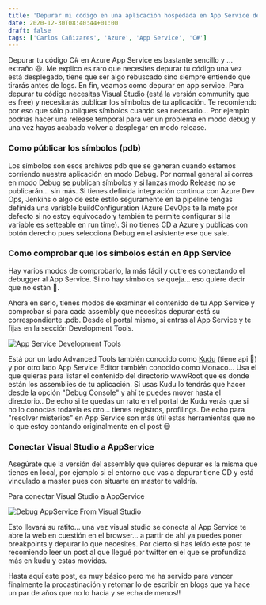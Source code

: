 ```yaml
---
title: 'Depurar mi código en una aplicación hospedada en App Service de Azure'
date: 2020-12-30T08:40:44+01:00
draft: false
tags: ['Carlos Cañizares', 'Azure', 'App Service', 'C#']
---
```


Depurar tu código C# en Azure App Service es bastante sencillo y ... extraño 😃. Me explico es raro que necesites depurar tu código una vez está desplegado, tiene que ser algo rebuscado sino siempre entiendo que tirarás antes de logs. En fin, veamos como depurar en app service. Para depurar tu código necesitas Visual Studio (está la versión community que es free) y necesitarás publicar los símbolos de tu aplicación. Te recomiendo por eso que sólo publiques símbolos cuando sea necesario... Por ejemplo podrías hacer una release temporal para ver un problema en modo debug y una vez hayas acabado volver a desplegar en modo release.

### Como públicar los símbolos (pdb)

Los símbolos son esos archivos pdb que se generan cuando estamos corriendo nuestra aplicación en modo Debug. Por normal general si corres en modo Debug se publican símbolos y si lanzas modo Release no se publicarán... sin más. Si tienes definida integración continua con Azure Dev Ops, Jenkins o algo de este estilo seguramente en la pipeline tengas definida una variable buildConfiguration (Azure DevOps te la mete por defecto si no estoy equivocado y también te permite configurar si la variable es setteable en run time). Si no tienes CD a Azure y publicas con botón derecho pues selecciona Debug en el asistente ese que sale.

### Como comprobar que los símbolos están en App Service

Hay varios modos de comprobarlo, la más fácil y cutre es conectando el debugger al App Service. Si no hay símbolos se queja... eso quiere decir que no están 🙈.

Ahora en serio, tienes modos de examinar el contenido de tu App Service y comprobar si para cada assembly que necesitas depurar está su correspondiente .pdb. Desde el portal mismo, si entras al App Service y te fijas en la sección Development Tools.

![App Service Development Tools](/images/AppService-Development-Tools.PNG 'App Service Development Tools')

Está por un lado Advanced Tools también conocido como [Kudu](https://github.com/projectkudu/kudu "Project's Kudu Github Repository") (tiene api 💓) y por otro lado App Service Editor también conocido como Monaco... Usa el que quieras para listar el contenido del directorio wwwRoot que es donde están los assemblies de tu aplicación. Si usas Kudu lo tendrás que hacer desde la opción "Debug Console" y ahí te puedes mover hasta el directorio.. De echo si te quedas un rato en el portal de Kudu verás que si no lo conocías todavía es oro... tienes registros, profilings. De echo para "resolver misterios" en App Service son más útil estas herramientas que no lo que estoy contando originalmente en el post 😆

### Conectar Visual Studio a AppService

Asegúrate que la versión del assembly que quieres depurar es la misma que tienes en local, por ejemplo si el entorno que vas a depurar tiene CD y está vinculado a master pues con situarte en master te valdría.

Para conectar Visual Studio a AppService

![Debug AppService From Visual Studio](/images/Debug-AppService.PNG 'Debug AppService From Visual Studio')

Esto llevará su ratito... una vez visual studio se conecta al App Service te abre la web en cuestión en el browser... a partir de ahí ya puedes poner breakpoints y depurar lo que necesites. Por cierto si has leído este post te recomiendo leer un post al que llegué por twitter en el que se profundiza más en kudu y estas movidas.

Hasta aquí este post, es muy básico pero me ha servido para vencer finalmente la procastinación y retomar lo de escribir en blogs que ya hace un par de años que no lo hacía y se echa de menos!!
